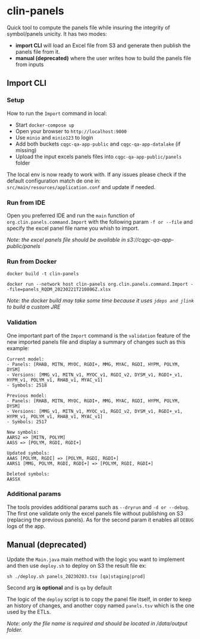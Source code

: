 # clin-panels

Quick tool to compute the panels file while insuring the integrity of symbol/panels unicity. It has two modes:

- **import CLI** will load an Excel file from S3 and generate then publish the panels file from it.
- **manual (deprecated)** where the user writes how to build the panels file from inputs


## Import CLI

### Setup

How to run the `Import` command in local:

- Start `docker-compose up` 
- Open your browser to `http://localhost:9000`
- Use `minio` and `minio123` to login
- Add both buckets `cqgc-qa-app-public` and `cqgc-qa-app-datalake` (if missing)
- Upload the input excels panels files into `cqgc-qa-app-public/panels` folder

The local env is now ready to work with. If any issues please check if the default configuration match de one in: `src/main/resources/application.conf` and update if needed.

### Run from IDE

Open you preferred IDE and run the `main` function of `org.clin.panels.command.Import` with the following param `-f or --file` and specify the excel panel file name you whish to import.

*Note: the excel panels file should be available in s3://cqgc-qa-app-public/panels*

### Run from Docker

```
docker build -t clin-panels

docker run --network host clin-panels org.clin.panels.command.Import --file=panels_RQDM_20230221T210806Z.xlsx
```
*Note: the docker build may take some time because it uses `jdeps and jlink` to build a custom JRE*
### Validation

One important part of the `Import` command is the `validation` feature of the new imported panels file and display a summary of changes such as this example:

```
Current model:
- Panels: [RHAB, MITN, MYOC, RGDI+, MMG, MYAC, RGDI, HYPM, POLYM, DYSM]
- Versions: [MMG_v1, MITN_v1, MYOC_v1, RGDI_v2, DYSM_v1, RGDI+_v1, HYPM_v1, POLYM_v1, RHAB_v1, MYAC_v1]
- Symbols: 2518

Previous model:
- Panels: [RHAB, MITN, MYOC, RGDI+, MMG, MYAC, RGDI, HYPM, POLYM, DYSM]
- Versions: [MMG_v1, MITN_v1, MYOC_v1, RGDI_v2, DYSM_v1, RGDI+_v1, HYPM_v1, POLYM_v1, RHAB_v1, MYAC_v1]
- Symbols: 2517

New symbols:
AARS2 => [MITN, POLYM]
AASS => [POLYM, RGDI, RGDI+]

Updated symbols:
AAAS [POLYM, RGDI] => [POLYM, RGDI, RGDI+]
AARS1 [MMG, POLYM, RGDI, RGDI+] => [POLYM, RGDI, RGDI+]

Deleted symbols:
AASSX
```
### Additional params

The tools provides additional params such as `--dryrun` and `-d or --debug`. The first one validate only the excel panels file without publishing on S3 (replacing the previous panels). As for the second param it enables all `DEBUG` logs of the app.

## Manual (deprecated)

Update the `Main.java` main method with the logic you want to implement and then use `deploy.sh` to deploy on S3 the result file ex:

```shell
sh ./deploy.sh panels_20230203.tsv [qa|staging|prod]
```
Second arg **is optional** and is `qa` by default

The logic of the `deploy` script is to copy the panel file itself, in order to keep an history of changes, and another copy named `panels.tsv` which is the one used by the ETLs.

*Note: only the file name is required and should be located in /data/output folder.*